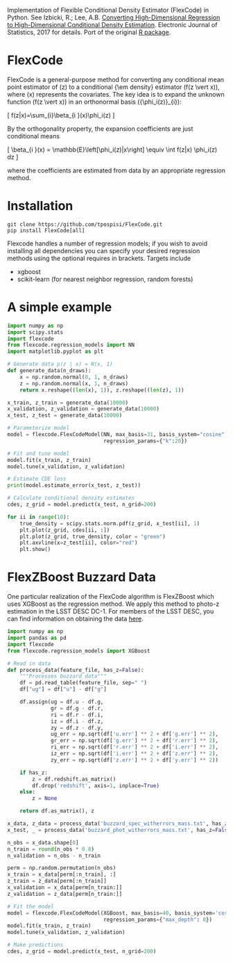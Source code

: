 Implementation of Flexible Conditional Density Estimator (FlexCode) in Python. See Izbicki, R.; Lee, A.B. [Converting High-Dimensional Regression to High-Dimensional Conditional Density Estimation](https://projecteuclid.org/euclid.ejs/1499133755). Electronic Journal of Statistics, 2017 for details. Port of the original [R package](https://github.com/rizbicki/FlexCoDE).


# FlexCode

FlexCode is a general-purpose method for converting any conditional mean point estimator of \(z\) to a conditional {\em density} estimator \(f(z \vert x)\), where \(x\) represents the covariates. The key idea is to expand the unknown function \(f(z \vert x)\) in an orthonormal basis \(\{\phi_i(z)\}_{i}\):

\[ f(z|x)=\sum_{i}\beta_{i }(x)\phi_i(z) \]

By the orthogonality property, the expansion coefficients are just conditional means

\[ \beta_{i }(x) = \mathbb{E}\left[\phi_i(z)|x\right] \equiv \int f(z|x) \phi_i(z) dz \]

where the coefficients are estimated from data by an appropriate regression method.


# Installation

```shell
git clone https://github.com/tpospisi/FlexCode.git
pip install FlexCode[all]
```

Flexcode handles a number of regression models; if you wish to avoid installing all dependencies you can specify your desired regression methods using the optional requires in brackets. Targets include

-   xgboost
-   scikit-learn (for nearest neighbor regression, random forests)


# A simple example

```python
import numpy as np
import scipy.stats
import flexcode
from flexcode.regression_models import NN
import matplotlib.pyplot as plt

# Generate data p(z | x) = N(x, 1)
def generate_data(n_draws):
    x = np.random.normal(0, 1, n_draws)
    z = np.random.normal(x, 1, n_draws)
    return x.reshape((len(x), 1)), z.reshape((len(z), 1))

x_train, z_train = generate_data(10000)
x_validation, z_validation = generate_data(10000)
x_test, z_test = generate_data(10000)

# Parameterize model
model = flexcode.FlexCodeModel(NN, max_basis=31, basis_system="cosine",
                               regression_params={"k":20})

# Fit and tune model
model.fit(x_train, z_train)
model.tune(x_validation, z_validation)

# Estimate CDE loss
print(model.estimate_error(x_test, z_test))

# Calculate conditional density estimates
cdes, z_grid = model.predict(x_test, n_grid=200)

for ii in range(10):
    true_density = scipy.stats.norm.pdf(z_grid, x_test[ii], 1)
    plt.plot(z_grid, cdes[ii, :])
    plt.plot(z_grid, true_density, color = "green")
    plt.axvline(x=z_test[ii], color="red")
    plt.show()

```


# FlexZBoost Buzzard Data

One particular realization of the FlexCode algorithm is FlexZBoost which uses XGBoost as the regression method. We apply this method to photo-z estimation in the LSST DESC DC-1. For members of the LSST DESC, you can find information on obtaining the data [here](https://confluence.slac.stanford.edu/pages/viewpage.action?spaceKey=LSSTDESC&title=DC1+resources).

```python
import numpy as np
import pandas as pd
import flexcode
from flexcode.regression_models import XGBoost

# Read in data
def process_data(feature_file, has_z=False):
    """Processes buzzard data"""
    df = pd.read_table(feature_file, sep=" ")
    df["ug"] = df["u"] - df["g"]

    df.assign(ug = df.u - df.g,
              gr = df.g - df.r,
              ri = df.r - df.i,
              iz = df.i - df.z,
              zy = df.z - df.y,
              ug_err = np.sqrt(df['u.err'] ** 2 + df['g.err'] ** 2),
              gr_err = np.sqrt(df['g.err'] ** 2 + df['r.err'] ** 2),
              ri_err = np.sqrt(df['r.err'] ** 2 + df['i.err'] ** 2),
              iz_err = np.sqrt(df['i.err'] ** 2 + df['z.err'] ** 2),
              zy_err = np.sqrt(df['z.err'] ** 2 + df['y.err'] ** 2))

    if has_z:
        z = df.redshift.as_matrix()
        df.drop('redshift', axis=1, inplace=True)
    else:
        z = None

    return df.as_matrix(), z

x_data, z_data = process_data('buzzard_spec_witherrors_mass.txt', has_z=True)
x_test, _ = process_data('buzzard_phot_witherrors_mass.txt', has_z=False)

n_obs = x_data.shape[0]
n_train = round(n_obs * 0.8)
n_validation = n_obs - n_train

perm = np.random.permutation(n_obs)
x_train = x_data[perm[:n_train], :]
z_train = z_data[perm[:n_train]]
x_validation = x_data[perm[n_train:]]
z_validation = z_data[perm[n_train:]]

# Fit the model
model = flexcode.FlexCodeModel(XGBoost, max_basis=40, basis_system='cosine',
                               regression_params={"max_depth": 8})
model.fit(x_train, z_train)
model.tune(x_validation, z_validation)

# Make predictions
cdes, z_grid = model.predict(x_test, n_grid=200)

```
